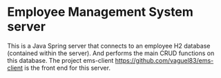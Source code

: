 # Employee Management System server

This is a Java Spring server that connects to an employee H2 database (contained within the server). And performs the main CRUD functions on this database.
The project ems-client https://github.com/vaguel83/ems-client is the front end for this server.
